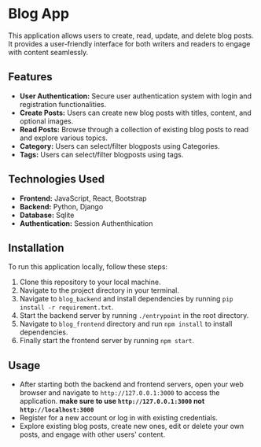 # Blog App

This application allows users to create, read, update, and delete blog posts. It provides a user-friendly interface for both writers and readers to engage with content seamlessly.

## Features

- **User Authentication:** Secure user authentication system with login and registration functionalities.
- **Create Posts:** Users can create new blog posts with titles, content, and optional images.
- **Read Posts:** Browse through a collection of existing blog posts to read and explore various topics.
- **Category:** Users can select/filter blogposts using Categories.
- **Tags:** Users can select/filter blogposts using tags.

## Technologies Used

- **Frontend:** JavaScript, React, Bootstrap
- **Backend:** Python, Django
- **Database:** Sqlite
- **Authentication:** Session Authenthication

## Installation

To run this application locally, follow these steps:

1. Clone this repository to your local machine.
2. Navigate to the project directory in your terminal.
3. Navigate to `blog_backend` and install dependencies by running `pip install -r requirement.txt`.
4. Start the backend server by running `./entrypoint` in the root directory.
5. Navigate to `blog_frontend` directory and run `npm install` to install dependencies.
6. Finally start the frontend server by running `npm start`.

## Usage

- After starting both the backend and frontend servers, open your web browser and navigate to `http://127.0.0.1:3000` to access the application. __make sure to use `http://127.0.0.1:3000` not `http://localhost:3000`__
- Register for a new account or log in with existing credentials.
- Explore existing blog posts, create new ones, edit or delete your own posts, and engage with other users' content.
